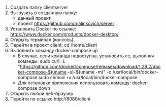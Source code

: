 
1) Создать папку clientserver
2) Выгрузить в созданную папку:
   * данный проект
   * проект https://github.com/malinkovich/server
3) Установить Docker по ссылке:
   https://www.docker.com/products/docker-desktop/
5) Открыть терминал (консоль)
6) Перейти в проект client:
   cd /home/client
7) Выполнить команду docker-compose up
   * В случае, если команда недоступна, установить ее, выполняя команды:
      sudo curl -L "https://github.com/docker/compose/releases/download/1.29.2/docker-compose-$(uname -s)-$(uname -m)" -o /usr/local/bin/docker-compose
      sudo chmod +x /usr/local/bin/docker-compose
   * Для остановки приложения использовать команду: docker-compose down
9) Открыть любой веб-браузер
10) Перейти по ссылке http://8080/client 
